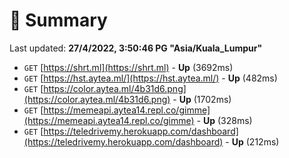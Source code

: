 # 📖 Summary
Last updated: **27/4/2022, 3:50:46 PG "Asia/Kuala_Lumpur"**

- `GET` [https://shrt.ml](https://shrt.ml) - **Up** (3692ms)
- `GET` [https://hst.aytea.ml/](https://hst.aytea.ml/) - **Up** (482ms)
- `GET` [https://color.aytea.ml/4b31d6.png](https://color.aytea.ml/4b31d6.png) - **Up** (1702ms)
- `GET` [https://memeapi.aytea14.repl.co/gimme](https://memeapi.aytea14.repl.co/gimme) - **Up** (328ms)
- `GET` [https://teledrivemy.herokuapp.com/dashboard](https://teledrivemy.herokuapp.com/dashboard) - **Up** (212ms)
